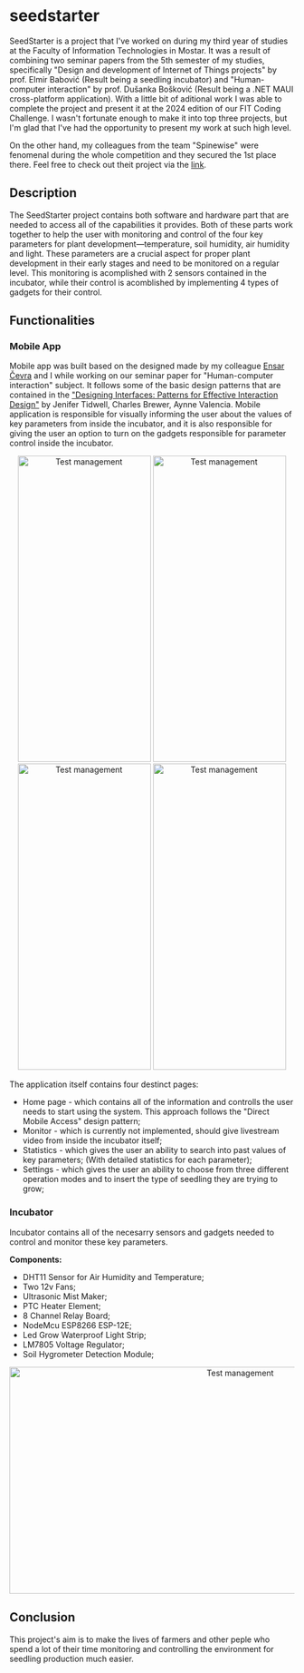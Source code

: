 # seedstarter
SeedStarter is a project that I've worked on during my third year of studies at the Faculty of Information Technologies in Mostar. It was a result of combining two seminar papers from the 5th semester of my studies, specifically "Design and development of Internet of Things projects" by prof. Elmir Babović (Result being a seedling incubator) and "Human-computer interaction" by prof. Dušanka Bošković (Result being a .NET MAUI cross-platform application). With a little bit of aditional work I was able to complete the project and present it at the 2024 edition of our FIT Coding Challenge. I wasn't fortunate enough to make it into top three projects, but I'm glad that I've had the opportunity to present my work at such high level.

On the other hand, my colleagues from the team "Spinewise" were fenomenal during the whole competition and they secured the 1st place there. Feel free to check out theit project via the [link](https://github.com/ArminDjidelija/fitcc24-spinewise).

## Description
The SeedStarter project contains both software and hardware part that are needed to access all of the capabilities it provides. Both of these parts work together to help the user with monitoring and control of the four key parameters for plant development—temperature, soil humidity, air humidity and light. These parameters are a crucial aspect for proper plant development in their early stages and need to be monitored on a regular level. This monitoring is acomplished with 2 sensors contained in the incubator, while their control is acomblished by implementing 4 types of gadgets for their control.

## Functionalities

### Mobile App
Mobile app was built based on the designed made by my colleague [Ensar Čevra](https://github.com/EnsarCevra) and I while working on our seminar paper for "Human-computer interaction" subject. It follows some of the basic design patterns that are contained in the ["Designing Interfaces: Patterns for Effective Interaction Design"](https://www.amazon.com/Designing-Interfaces-Patterns-Effective-Interaction/dp/1492051969) by Jenifer Tidwell, Charles Brewer, Aynne Valencia. Mobile application is responsible for visually informing the user about the values of key parameters from inside the incubator, and it is also responsible for giving the user an option to turn on the gadgets responsible for parameter control inside the incubator.

<p align="center">
  <img src="https://github.com/zmehic/teachy-angular-asp.net/assets/60481114/df7aff81-5771-46b1-881a-166c4264e7f0" alt="Test management" width="235" height="540">
  <img src="https://github.com/zmehic/teachy-angular-asp.net/assets/60481114/67899634-43ee-4acb-b632-e7231171c70e" alt="Test management" width="235" height="540">
  <img src="https://github.com/zmehic/teachy-angular-asp.net/assets/60481114/60acff1d-6ab9-4a75-94b9-cc6237676e33" alt="Test management" width="235" height="540">
  <img src="https://github.com/zmehic/teachy-angular-asp.net/assets/60481114/cb27a377-37ad-4bc4-947c-d094082d8a75" alt="Test management" width="235" height="540">
</p>

The application itself contains four destinct pages:
- Home page - which contains all of the information and controlls the user needs to start using the system. This approach follows the "Direct Mobile Access" design pattern;
- Monitor - which is currently not implemented, should give livestream video from inside the incubator itself;
- Statistics - which gives the user an ability to search into past values of key parameters; (With detailed statistics for each parameter);
- Settings - which gives the user an ability to choose from three different operation modes and to insert the type of seedling they are trying to grow;

### Incubator
Incubator contains all of the necesarry sensors and gadgets needed to control and monitor these key parameters.

**Components:**
- DHT11 Sensor for Air Humidity and Temperature;
- Two 12v Fans;
- Ultrasonic Mist Maker;
- PTC Heater Element;
- 8 Channel Relay Board;
- NodeMcu ESP8266 ESP-12E;
- Led Grow Waterproof Light Strip;
- LM7805 Voltage Regulator;
- Soil Hygrometer Detection Module;

<p align="center">
  <img src="https://github.com/zmehic/teachy-angular-asp.net/assets/60481114/b6f5d8ad-cce8-4e95-94b3-87456302f521" alt="Test management" width="800" height="400">
</p>



## Conclusion
This project's aim is to make the lives of farmers and other peple who spend a lot of their time monitoring and controlling the environment for seedling production much easier.
